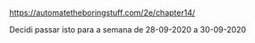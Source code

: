 https://automatetheboringstuff.com/2e/chapter14/

Decidi passar isto para a semana de 28-09-2020  a 30-09-2020

